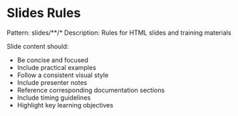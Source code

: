 # Slides Rules
Pattern: slides/**/*
Description: Rules for HTML slides and training materials

Slide content should:
- Be concise and focused
- Include practical examples
- Follow a consistent visual style
- Include presenter notes
- Reference corresponding documentation sections
- Include timing guidelines
- Highlight key learning objectives 